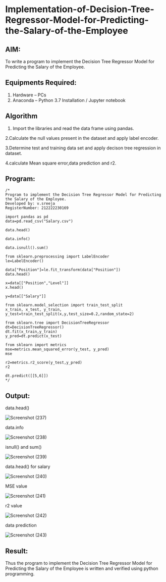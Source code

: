 # Implementation-of-Decision-Tree-Regressor-Model-for-Predicting-the-Salary-of-the-Employee

## AIM:
To write a program to implement the Decision Tree Regressor Model for Predicting the Salary of the Employee.

## Equipments Required:
1. Hardware – PCs
2. Anaconda – Python 3.7 Installation / Jupyter notebook

## Algorithm
1. Import the libraries and read the data frame using pandas.

2.Calculate the null values present in the dataset and apply label encoder.

3.Determine test and training data set and apply decison tree regression in dataset.

4.calculate Mean square error,data prediction and r2.


## Program:
```
/*
Program to implement the Decision Tree Regressor Model for Predicting the Salary of the Employee.
Developed by: v.sreeja
RegisterNumber: 212222230169  

import pandas as pd
data=pd.read_csv("Salary.csv")

data.head()

data.info()

data.isnull().sum()

from sklearn.preprocessing import LabelEncoder
le=LabelEncoder()

data["Position"]=le.fit_transform(data["Position"])
data.head()

x=data[["Position","Level"]]
x.head()

y=data[["Salary"]]

from sklearn.model_selection import train_test_split
x_train, x_test, y_train, y_test=train_test_split(x,y,test_size=0.2,random_state=2)

from sklearn.tree import DecisionTreeRegressor
dt=DecisionTreeRegressor()
dt.fit(x_train,y_train)
y_pred=dt.predict(x_test)

from sklearn import metrics
mse=metrics.mean_squared_error(y_test, y_pred)
mse

r2=metrics.r2_score(y_test,y_pred)
r2

dt.predict([[5,6]])
*/
```

## Output:

data.head()

![Screenshot (237)](https://github.com/VelasiriSreeja/Implementation-of-Decision-Tree-Regressor-Model-for-Predicting-the-Salary-of-the-Employee/assets/118344328/b82352d4-d32b-417f-b084-9bcc6679d6d4)

data.info

![Screenshot (238)](https://github.com/VelasiriSreeja/Implementation-of-Decision-Tree-Regressor-Model-for-Predicting-the-Salary-of-the-Employee/assets/118344328/f86626d8-e411-4d23-b827-c9be33f3f986)

isnull() and sum()

![Screenshot (239)](https://github.com/VelasiriSreeja/Implementation-of-Decision-Tree-Regressor-Model-for-Predicting-the-Salary-of-the-Employee/assets/118344328/9f764145-534a-4aaa-8573-d9a98b255e71)

data.head() for salary

![Screenshot (240)](https://github.com/VelasiriSreeja/Implementation-of-Decision-Tree-Regressor-Model-for-Predicting-the-Salary-of-the-Employee/assets/118344328/cb24a583-388f-48e2-a09a-a45e6128c12b)

MSE value

![Screenshot (241)](https://github.com/VelasiriSreeja/Implementation-of-Decision-Tree-Regressor-Model-for-Predicting-the-Salary-of-the-Employee/assets/118344328/ce29115f-52b7-417d-857e-1309409ddd1f)

r2 value

![Screenshot (242)](https://github.com/VelasiriSreeja/Implementation-of-Decision-Tree-Regressor-Model-for-Predicting-the-Salary-of-the-Employee/assets/118344328/7cf9ec95-7b09-4250-9a50-09b12bd94308)

data prediction

![Screenshot (243)](https://github.com/VelasiriSreeja/Implementation-of-Decision-Tree-Regressor-Model-for-Predicting-the-Salary-of-the-Employee/assets/118344328/cdd07dd7-6bfb-494f-9fe3-378d69126a31)

## Result:
Thus the program to implement the Decision Tree Regressor Model for Predicting the Salary of the Employee is written and verified using python programming.
